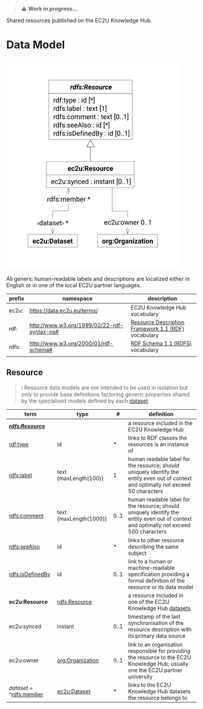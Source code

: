 > **⚠️** **Work in progress…**

Shared resources published on the EC2U Knowledge Hub.

# Data Model

![resource data model](index/resources.svg)

All generic human-readable labels and descriptions are localized either in English or in one of the local EC2U partner
languages.

| prefix | namespace                                   | description                                                                                                    |
|--------|---------------------------------------------|----------------------------------------------------------------------------------------------------------------|
| ec2u:  | https://data.ec2u.eu/terms/                 | EC2U Knowledge Hub vocabulary                                                                                  |
| rdf:   | http://www.w3.org/1999/02/22-rdf-syntax-ns# | [Resource Description Framework 1.1 (RDF)](https://www.w3.org/TR/2014/REC-rdf11-concepts-20140225/) vocabulary |
| rdfs:  | http://www.w3.org/2000/01/rdf-schema#       | [RDF Schema 1.1 (RDFS)](https://www.w3.org/TR/rdf11-schema/) vocabulary                                        |
|        |                                             |                                                                                                                |

## Resource

> *:information_source:* Resource data models are not intended to be used in isolation but only to provide base
> definitions factoring generic properties shared by the specialised models defined by each [dataset](index.md).

| term                                                                    | type                                    | #    | definition                                                                                                                             |
|-------------------------------------------------------------------------|-----------------------------------------|------|----------------------------------------------------------------------------------------------------------------------------------------|
| ***[rdfs:Resource](https://www.w3.org/TR/rdf-schema/#ch_resource)***    |                                         |      | a resource included in the EC2U Knowledge Hub                                                                                          |
| [rdf:type](https://www.w3.org/TR/rdf-schema/#ch_type)                   | id                                      | *    | links to RDF classes the resources is an instance of                                                                                   |
| [rdfs:label](https://www.w3.org/TR/rdf-schema/#ch_label)                | text {maxLength(100)}                   | 1    | human readable label for the resource; should uniquely identify the entity even out of context and optimally not exceed 50 characters  |
| [rdfs:comment](https://www.w3.org/TR/rdf-schema/#ch_comment)            | text {maxLength(1000)}                  | 0..1 | human readable label for the resource; should uniquely identify the entity even out of context and optimally not exceed 500 characters |
| [rdfs:seeAlso](https://www.w3.org/TR/rdf-schema/#ch_seealso)            | id                                      | *    | links to other resource describing the same subject                                                                                    |
| [rdfs:isDefinedBy](https://www.w3.org/TR/rdf-schema/#ch_isdefinedby)    | id                                      | 0..1 | link to a human or machine-readable specification providing a formal definition of the resource or its data model                      |
| **ec2u:Resource**                                                       | [rdfs:Resource](#resource)              |      | a resource included in one of the EC2U Knowledge Hub [datasets](./index.md)                                                            |
| ec2u:synced                                                             | instant                                 | 0..1 | timestamp of the last synchronisation of the resource description with its primary data source                                         |
| ec2u:owner                                                              | [org:Organization](agents#organization) | 0..1 | link to an organisation responsible for providing the resource to the EC2U Knowledge Hub; usually  one the EC2U partner university     |
| *dataset* = ^[rdfs:member](https://www.w3.org/TR/rdf-schema/#ch_member) | [ec2u:Dataset](./index.md)              | *    | links to the EC2U Knowledge Hub datasets the resource belongs to                                                                       |

